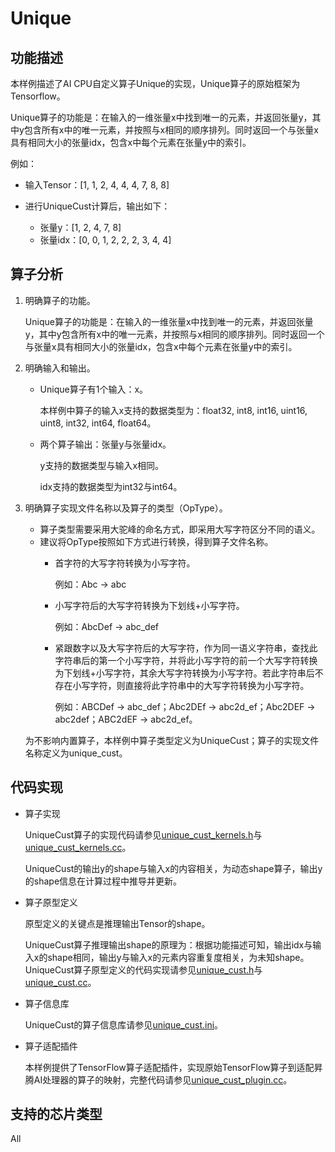 # Unique<a name="ZH-CN_TOPIC_0303147571"></a>

## 功能描述<a name="section6945232175"></a>

本样例描述了AI CPU自定义算子Unique的实现，Unique算子的原始框架为Tensorflow。

Unique算子的功能是：在输入的一维张量x中找到唯一的元素，并返回张量y，其中y包含所有x中的唯一元素，并按照与x相同的顺序排列。同时返回一个与张量x具有相同大小的张量idx，包含x中每个元素在张量y中的索引。

例如：

-   输入Tensor：\[1, 1, 2, 4, 4, 4, 7, 8, 8\]

-   进行UniqueCust计算后，输出如下：
    -   张量y：\[1, 2, 4, 7, 8\]
    -   张量idx：\[0, 0, 1, 2, 2, 2, 3, 4, 4\]


## 算子分析<a name="section5726181618178"></a>

1.  明确算子的功能。

    Unique算子的功能是：在输入的一维张量x中找到唯一的元素，并返回张量y，其中y包含所有x中的唯一元素，并按照与x相同的顺序排列。同时返回一个与张量x具有相同大小的张量idx，包含x中每个元素在张量y中的索引。

2.  明确输入和输出。
    -   Unique算子有1个输入：x。

        本样例中算子的输入x支持的数据类型为：float32, int8, int16, uint16, uint8, int32, int64, float64。

    -   两个算子输出：张量y与张量idx。

        y支持的数据类型与输入x相同。

        idx支持的数据类型为int32与int64。


3.  明确算子实现文件名称以及算子的类型（OpType）。

    -   算子类型需要采用大驼峰的命名方式，即采用大写字符区分不同的语义。
    -   建议将OpType按照如下方式进行转换，得到算子文件名称。
        -   首字符的大写字符转换为小写字符。

            例如：Abc -\> abc

        -   小写字符后的大写字符转换为下划线+小写字符。

            例如：AbcDef -\> abc\_def

        -   紧跟数字以及大写字符后的大写字符，作为同一语义字符串，查找此字符串后的第一个小写字符，并将此小写字符的前一个大写字符转换为下划线+小写字符，其余大写字符转换为小写字符。若此字符串后不存在小写字符，则直接将此字符串中的大写字符转换为小写字符。

            例如：ABCDef -\> abc\_def；Abc2DEf -\> abc2d\_ef；Abc2DEF -\> abc2def；ABC2dEF -\> abc2d\_ef。



    为不影响内置算子，本样例中算子类型定义为UniqueCust；算子的实现文件名称定义为unique\_cust。


## 代码实现<a name="section83331113171811"></a>

-   算子实现

    UniqueCust算子的实现代码请参见[unique\_cust\_kernels.h](../cpukernel/impl/unique_cust_kernels.h)与[unique\_cust\_kernels.cc](../cpukernel/impl/unique_cust_kernels.cc)。

    UniqueCust的输出y的shape与输入x的内容相关，为动态shape算子，输出y的shape信息在计算过程中推导并更新。

-   算子原型定义

    原型定义的关键点是推理输出Tensor的shape。

    UniqueCust算子推理输出shape的原理为：根据功能描述可知，输出idx与输入x的shape相同，输出y与输入x的元素内容重复度相关，为未知shape。UniqueCust算子原型定义的代码实现请参见[unique\_cust.h](../op_proto/unique_cust.h)与[unique\_cust.cc](../op_proto/unique_cust.cc)。

-   算子信息库

    UniqueCust的算子信息库请参见[unique\_cust.ini](../cpukernel/op_info_cfg/aicpu_kernel/unique_cust.ini)。

-   算子适配插件

    本样例提供了TensorFlow算子适配插件，实现原始TensorFlow算子到适配昇腾AI处理器的算子的映射，完整代码请参见[unique\_cust\_plugin.cc](../framework/tf_plugin/unique_cust_plugin.cc)。


## 支持的芯片类型<a name="section13382182116471"></a>

All

